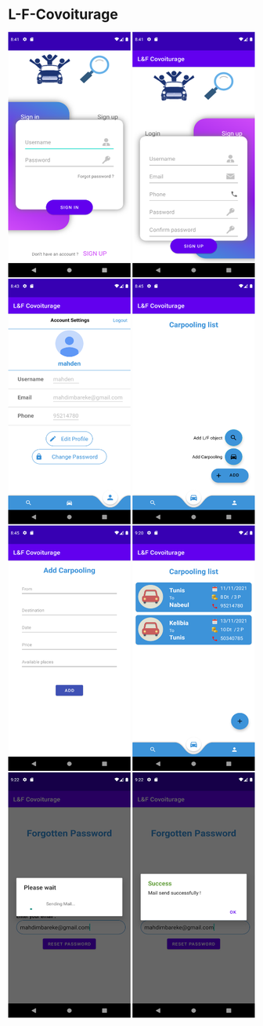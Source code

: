 # L-F-Covoiturage
<img src="https://github.com/Amineba005/L-F-Covoiturage/blob/master/Screenshot_1636530113.png" width="250" height="500" />     <img src="https://github.com/Amineba005/L-F-Covoiturage/blob/master/Screenshot_1636530118.png" width="250" height="500" />     <img src="https://github.com/Amineba005/L-F-Covoiturage/blob/master/Screenshot_1636530199.png" width="250" height="500" />     <img src="https://github.com/Amineba005/L-F-Covoiturage/blob/master/Screenshot_1636530344.png" width="250" height="500" />     <img src="https://github.com/Amineba005/L-F-Covoiturage/blob/master/Screenshot_1636530349.png" width="250" height="500" />     <img src="https://github.com/Amineba005/L-F-Covoiturage/blob/master/Screenshot_1636532440.png" width="250" height="500" />     <img src="https://github.com/Amineba005/L-F-Covoiturage/blob/master/Screenshot_1636532543.png" width="250" height="500" />     <img src="https://github.com/Amineba005/L-F-Covoiturage/blob/master/Screenshot_1636532546.png" width="250" height="500" />

